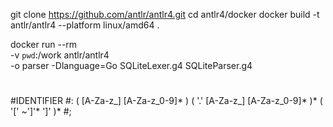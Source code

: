 git clone https://github.com/antlr/antlr4.git
cd antlr4/docker
docker build -t antlr/antlr4 --platform linux/amd64 .

docker run --rm \
-v `pwd`:/work antlr/antlr4 \
-o parser -Dlanguage=Go SQLiteLexer.g4 SQLiteParser.g4


# #
#IDENTIFIER 
#: ( [A-Za-z_] [A-Za-z_0-9]* ) ( '.' [A-Za-z_] [A-Za-z_0-9]* )* ( '[' ~']'* ']' )*
#;

[//]: # (以下示例均会被正确识别为 IDENTIFIER：)

[//]: # ()
[//]: # (status)

[//]: # (status.addresses)

[//]: # (status.addresses[type=InternalIP])

[//]: # (status.addresses[type=InternalIP].address)

[//]: # (metadata.annotations['key.name'])